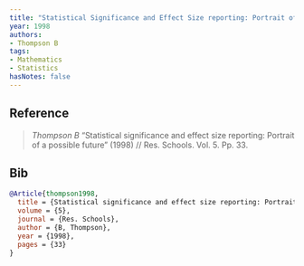 ```yaml
---
title: "Statistical Significance and Effect Size reporting: Portrait of a Possible Future"
year: 1998
authors:
- Thompson B
tags:
- Mathematics
- Statistics
hasNotes: false
---
```


## Reference

> <i>Thompson B</i> “Statistical significance and effect size reporting: Portrait of a possible future” (1998) // Res. Schools. Vol.&nbsp;5. Pp.&nbsp;33.

## Bib

```bib
@Article{thompson1998,
  title = {Statistical significance and effect size reporting: Portrait of a possible future},
  volume = {5},
  journal = {Res. Schools},
  author = {B, Thompson},
  year = {1998},
  pages = {33}
}
```
